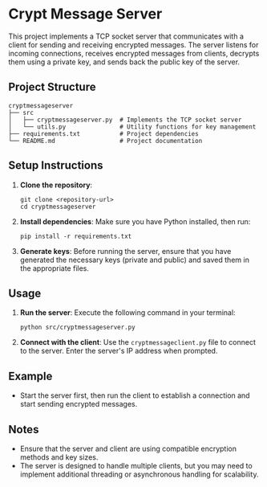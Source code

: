 # Crypt Message Server

This project implements a TCP socket server that communicates with a client for sending and receiving encrypted messages. The server listens for incoming connections, receives encrypted messages from clients, decrypts them using a private key, and sends back the public key of the server.

## Project Structure

```
cryptmessageserver
├── src
│   ├── cryptmessageserver.py  # Implements the TCP socket server
│   └── utils.py               # Utility functions for key management
├── requirements.txt           # Project dependencies
└── README.md                  # Project documentation
```

## Setup Instructions

1. **Clone the repository**:
   ```
   git clone <repository-url>
   cd cryptmessageserver
   ```

2. **Install dependencies**:
   Make sure you have Python installed, then run:
   ```
   pip install -r requirements.txt
   ```

3. **Generate keys**:
   Before running the server, ensure that you have generated the necessary keys (private and public) and saved them in the appropriate files.

## Usage

1. **Run the server**:
   Execute the following command in your terminal:
   ```
   python src/cryptmessageserver.py
   ```

2. **Connect with the client**:
   Use the `cryptmessageclient.py` file to connect to the server. Enter the server's IP address when prompted.

## Example

- Start the server first, then run the client to establish a connection and start sending encrypted messages.

## Notes

- Ensure that the server and client are using compatible encryption methods and key sizes.
- The server is designed to handle multiple clients, but you may need to implement additional threading or asynchronous handling for scalability.